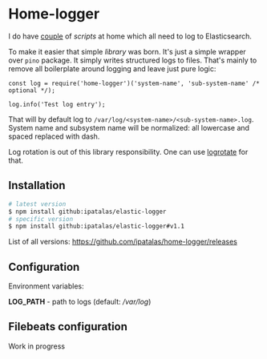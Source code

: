 # Home-logger

I do have [couple](http://github.com/ipatalas/home) of *scripts* at home which all need to log to Elasticsearch.

To make it easier that simple *library* was born. It's just a simple wrapper over `pino` package.
It simply writes structured logs to files. That's mainly to remove all boilerplate around logging and leave just pure logic:

```JS
const log = require('home-logger')('system-name', 'sub-system-name' /* optional */);

log.info('Test log entry');
```

That will by default log to `/var/log/<system-name>/<sub-system-name>.log`. System name and subsystem name will be normalized: all lowercase and spaced replaced with dash.

Log rotation is out of this library responsibility. One can use [logrotate](https://getpino.io/#/docs/help?id=rotate) for that.

## Installation

```sh
# latest version
$ npm install github:ipatalas/elastic-logger
# specific version
$ npm install github:ipatalas/elastic-logger#v1.1
```

List of all versions: https://github.com/ipatalas/home-logger/releases

## Configuration

Environment variables:

**LOG_PATH** - path to logs (default: */var/log*)

## Filebeats configuration

Work in progress